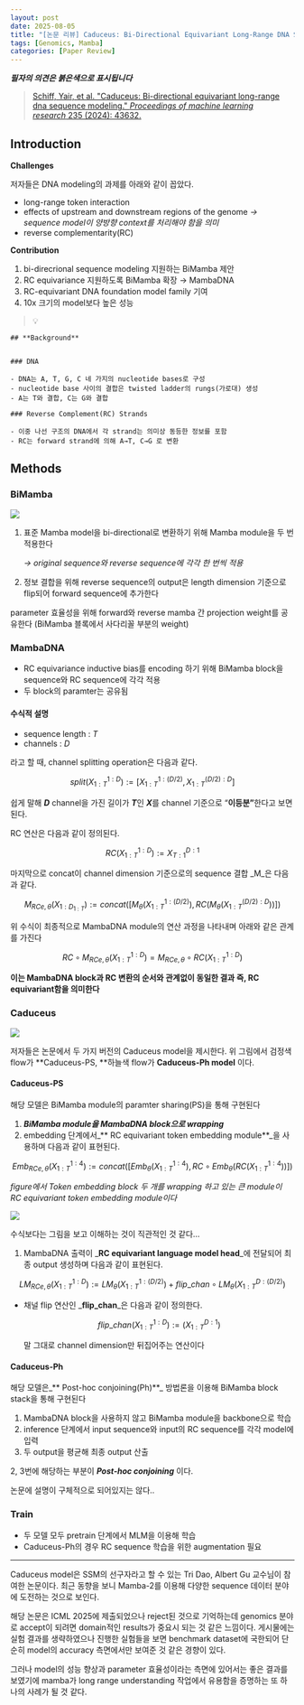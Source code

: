 ```yaml
---
layout: post
date: 2025-08-05
title: "[논문 리뷰] Caduceus: Bi-Directional Equivariant Long-Range DNA Sequence Modeling"
tags: [Genomics, Mamba]
categories: [Paper Review]
---
```


<span class="notion-red">_**필자의 의견은 붉은색으로 표시됩니다**_</span>


> [Schiff, Yair, et al. "Caduceus: Bi-directional equivariant long-range dna sequence modeling." ](https://pmc.ncbi.nlm.nih.gov/articles/PMC12189541/)[_Proceedings of machine learning research_](https://pmc.ncbi.nlm.nih.gov/articles/PMC12189541/)[ 235 (2024): 43632.](https://pmc.ncbi.nlm.nih.gov/articles/PMC12189541/)



## Introduction


**Challenges**


저자들은 DNA modeling의 과제를 아래와 같이 꼽았다.

- long-range token interaction
- effects of upstream and downstream regions of the genome 
_→ sequence model이 양방향 context를 처리해야 함을 의미_
- reverse complementarity(RC)

**Contribution**

1. bi-direcrional sequence modeling 지원하는 BiMamba 제안
1. RC equivariance 지원하도록 BiMamba 확장 → MambaDNA
1. RC-equivariant DNA foundation model family 기여
1. 10x 크기의 model보다 높은 성능

> 💡 


	## **Background**


	### DNA

	- DNA는 A, T, G, C 네 가지의 nucleotide bases로 구성
	- nucleotide base 사이의 결합은 twisted ladder의 rungs(가로대) 생성
	- A는 T와 결합, C는 G와 결합

	### Reverse Complement(RC) Strands

	- 이중 나선 구조의 DNA에서 각 strand는 의미상 동등한 정보를 포함
	- RC는 forward strand에 의해 A→T, C→G 로 변환


## Methods



### BiMamba


![](https://prod-files-secure.s3.us-west-2.amazonaws.com/542b861c-36a8-4051-84e5-8804b6728dba/2c247d59-7815-4980-99f0-8f0d21f445a7/image.png?X-Amz-Algorithm=AWS4-HMAC-SHA256&X-Amz-Content-Sha256=UNSIGNED-PAYLOAD&X-Amz-Credential=ASIAZI2LB46653W7FD74%2F20250830%2Fus-west-2%2Fs3%2Faws4_request&X-Amz-Date=20250830T070057Z&X-Amz-Expires=3600&X-Amz-Security-Token=IQoJb3JpZ2luX2VjEHYaCXVzLXdlc3QtMiJHMEUCIAKXraTH8QjRrnG%2BFxdDUhEk%2Fr5kcVbICDE82WCLMLkfAiEA849%2F9yLheuyPJfhxGJlZq%2FMl%2BoJoJaRquk3%2F%2FeEkkaAqiAQIz%2F%2F%2F%2F%2F%2F%2F%2F%2F%2F%2FARAAGgw2Mzc0MjMxODM4MDUiDMAPraRrFFgpF73jxyrcA9Br09sKgNJaEf9hMOc%2FG5diOr8lIQS%2FqT6aZeRGDHoTgJVs%2Fx1JzImzhhLRehHtHI7cEwlr%2F2IgghjBdDBnfsVccD%2F0IHFgvfCis0s%2B9QQnFMFI2QHBks3%2FHWR2vByJOXewaIBL4ACNt%2FFXOUGoJ%2Bx05tiJnCzRNs3EyU9zkjMLXVk0L%2FhH3KzPpGYg%2FAAbcJXLacBE113drBTv9Vgimz9oaqHlPltw6v62shrMqWLEkpmHF5lBq%2Bz%2FuD%2FPPJT2uquCkXtyXAPpUiD%2BOh91ttiAhz2Esz0pFq5FBsIg5hdB4%2FwzouMVSwdTm1c50ostk8rJwGsTnKhMuFUa1P1dPNwZr%2BWFoinKYA4%2BPE0FtYXA8LqIVLMM%2B2vj9OxEsUYcqyJpp8BNuiEg2LCv5tJNtxON%2BrX2E5XaAZHhLh9N31MO69d9ko8cYV4CHZDPVabUsaUTtc5bw5o1mGfxNO8e20rwTP%2FeDtOzhxcSQRwPLWZ8fEhvP4JcYYyNf%2FJL19yKFNrSZVv5iGS%2F%2Bs60AjAD7v9t6Nh7Q7ct2eoWR0D5NdFY6Am3XsnmucyP7tVdnAsS3BN97ZtRR6qrpkgP8XdNS9e%2BKhrSuWG2g%2Fh9QAH2q70l6cDrB8%2Bu5c28A%2FpxMNulysUGOqUBG6gHl6wxwVG0t%2F1%2FciCiDP%2Fepqn4vGM0dVobnPDMWbbdifa2N9CsKNoyGCEF0mqmoxCyEd49d5qLvtl%2FXsLY2bEgQtKRCEj0NPoi0di9UAt2LuD2dpwNNsZloTDmAE94PaeBcqYQWgt2CwmvZYezBF2yRanxeFOWZBOecG7fqEOQ7LK84JqyKrs8IYXGM7%2BjD%2BfhGl8syaQ6KIHowhASZdF6%2F2En&X-Amz-Signature=2e6129e45c3efee9d1c154e5a9464d11ed6389c882bebc0de00d48e4934d706f&X-Amz-SignedHeaders=host&x-amz-checksum-mode=ENABLED&x-id=GetObject)

1. 표준 Mamba model을 bi-directional로 변환하기 위해 Mamba module을 두 번 적용한다

	_→ original sequence와 reverse sequence에 각각 한 번씩 적용_

1. 정보 결합을 위해 reverse sequence의 output은 length dimension 기준으로 flip되어 forward sequence에 추가한다

parameter 효율성을 위해 forward와 reverse mamba 간 projection weight를 공유한다 (BiMamba 블록에서 사다리꼴 부분의 weight)



### MambaDNA

- RC equivariance inductive bias를 encoding 하기 위해 BiMamba block을 sequence와 RC sequence에 각각 적용
- 두 block의 paramter는 공유됨


#### 수식적 설명

- sequence length : _T_
- channels : _D_

라고 할 때,  channel splitting operation은 다음과 같다.


$$
split(X^{1:D}_{1:T}):=[X^{1:(D/2)}_{1:T},X^{(D/2):D}_{1:T}]
$$


<span class="notion-red">쉽게 말해 </span><span class="notion-red">_**D**_</span><span class="notion-red"> channel을 가진 길이가 </span><span class="notion-red">_**T**_</span><span class="notion-red">인 </span><span class="notion-red">_**X**_</span><span class="notion-red">를 channel 기준으로 “</span><span class="notion-red">**이등분”**</span><span class="notion-red">한다고 보면 된다.</span>


RC 연산은 다음과 같이 정의된다.


$$
RC(X^{1:D}_{1:T}):=X^{D:1}_{T:1}
$$


마지막으로 concat이 channel dimension 기준으로의 sequence 결합 _M_은 다음과 같다.


$$
M_{RCe,\theta}(X_{1:D_{1:T}}):=concat([M_{\theta}(X^{1:(D/2)}_{1:T}),RC(M_{\theta}(X^{(D/2):D}_{1:T}))])
$$


위 수식이 최종적으로 MambaDNA module의 연산 과정을 나타내며 아래와 같은 관계를 가진다


$$
RC\circ M_{RCe,\theta}(X^{1:D}_{1:T}) = M_{RCe,\theta} \circ RC(X^{1:D}_{1:T})
$$


**이는 MambaDNA block과 RC 변환의 순서와 관계없이 동일한 결과 즉, RC equivariant함을 의미한다**



### Caduceus


![](https://prod-files-secure.s3.us-west-2.amazonaws.com/542b861c-36a8-4051-84e5-8804b6728dba/f94a60d7-8145-473b-aef9-7c68d3ec604a/image.png?X-Amz-Algorithm=AWS4-HMAC-SHA256&X-Amz-Content-Sha256=UNSIGNED-PAYLOAD&X-Amz-Credential=ASIAZI2LB46653W7FD74%2F20250830%2Fus-west-2%2Fs3%2Faws4_request&X-Amz-Date=20250830T070057Z&X-Amz-Expires=3600&X-Amz-Security-Token=IQoJb3JpZ2luX2VjEHYaCXVzLXdlc3QtMiJHMEUCIAKXraTH8QjRrnG%2BFxdDUhEk%2Fr5kcVbICDE82WCLMLkfAiEA849%2F9yLheuyPJfhxGJlZq%2FMl%2BoJoJaRquk3%2F%2FeEkkaAqiAQIz%2F%2F%2F%2F%2F%2F%2F%2F%2F%2F%2FARAAGgw2Mzc0MjMxODM4MDUiDMAPraRrFFgpF73jxyrcA9Br09sKgNJaEf9hMOc%2FG5diOr8lIQS%2FqT6aZeRGDHoTgJVs%2Fx1JzImzhhLRehHtHI7cEwlr%2F2IgghjBdDBnfsVccD%2F0IHFgvfCis0s%2B9QQnFMFI2QHBks3%2FHWR2vByJOXewaIBL4ACNt%2FFXOUGoJ%2Bx05tiJnCzRNs3EyU9zkjMLXVk0L%2FhH3KzPpGYg%2FAAbcJXLacBE113drBTv9Vgimz9oaqHlPltw6v62shrMqWLEkpmHF5lBq%2Bz%2FuD%2FPPJT2uquCkXtyXAPpUiD%2BOh91ttiAhz2Esz0pFq5FBsIg5hdB4%2FwzouMVSwdTm1c50ostk8rJwGsTnKhMuFUa1P1dPNwZr%2BWFoinKYA4%2BPE0FtYXA8LqIVLMM%2B2vj9OxEsUYcqyJpp8BNuiEg2LCv5tJNtxON%2BrX2E5XaAZHhLh9N31MO69d9ko8cYV4CHZDPVabUsaUTtc5bw5o1mGfxNO8e20rwTP%2FeDtOzhxcSQRwPLWZ8fEhvP4JcYYyNf%2FJL19yKFNrSZVv5iGS%2F%2Bs60AjAD7v9t6Nh7Q7ct2eoWR0D5NdFY6Am3XsnmucyP7tVdnAsS3BN97ZtRR6qrpkgP8XdNS9e%2BKhrSuWG2g%2Fh9QAH2q70l6cDrB8%2Bu5c28A%2FpxMNulysUGOqUBG6gHl6wxwVG0t%2F1%2FciCiDP%2Fepqn4vGM0dVobnPDMWbbdifa2N9CsKNoyGCEF0mqmoxCyEd49d5qLvtl%2FXsLY2bEgQtKRCEj0NPoi0di9UAt2LuD2dpwNNsZloTDmAE94PaeBcqYQWgt2CwmvZYezBF2yRanxeFOWZBOecG7fqEOQ7LK84JqyKrs8IYXGM7%2BjD%2BfhGl8syaQ6KIHowhASZdF6%2F2En&X-Amz-Signature=4f2cb7b01b4efbea9441b4278bd209d743776635c7324eac83ac8f80f9b9b250&X-Amz-SignedHeaders=host&x-amz-checksum-mode=ENABLED&x-id=GetObject)


저자들은 논문에서 두 가지 버전의 Caduceus model을 제시한다. 위 그림에서 검정색 flow가 **Caduceus-PS, **하늘색 flow가 **Caduceus-Ph model** 이다.



#### Caduceus-PS


해당 모델은 BiMamba module의 paramter sharing(PS)을 통해 구현된다

1. _**BiMamba module을 MambaDNA block으로 wrapping**_
1. embedding 단계에서_** RC equivariant token embedding module**_을 사용하며 다음과 같이 표현된다.

$$
Emb_{RCe,\theta}(X^{1:4}_{1:T}):=concat([Emb_{\theta}(X^{1:4}_{1:T}),RC \circ Emb_{\theta}(RC(X^{1:4}_{1:T}))])
$$


_figure에서 Token embedding block 두 개를 wrapping 하고 있는 큰 module이 RC equivariant token embedding module이다_


![](https://prod-files-secure.s3.us-west-2.amazonaws.com/542b861c-36a8-4051-84e5-8804b6728dba/b175e4da-71eb-4e91-8c23-a06dabe673c9/image.png?X-Amz-Algorithm=AWS4-HMAC-SHA256&X-Amz-Content-Sha256=UNSIGNED-PAYLOAD&X-Amz-Credential=ASIAZI2LB46653W7FD74%2F20250830%2Fus-west-2%2Fs3%2Faws4_request&X-Amz-Date=20250830T070057Z&X-Amz-Expires=3600&X-Amz-Security-Token=IQoJb3JpZ2luX2VjEHYaCXVzLXdlc3QtMiJHMEUCIAKXraTH8QjRrnG%2BFxdDUhEk%2Fr5kcVbICDE82WCLMLkfAiEA849%2F9yLheuyPJfhxGJlZq%2FMl%2BoJoJaRquk3%2F%2FeEkkaAqiAQIz%2F%2F%2F%2F%2F%2F%2F%2F%2F%2F%2FARAAGgw2Mzc0MjMxODM4MDUiDMAPraRrFFgpF73jxyrcA9Br09sKgNJaEf9hMOc%2FG5diOr8lIQS%2FqT6aZeRGDHoTgJVs%2Fx1JzImzhhLRehHtHI7cEwlr%2F2IgghjBdDBnfsVccD%2F0IHFgvfCis0s%2B9QQnFMFI2QHBks3%2FHWR2vByJOXewaIBL4ACNt%2FFXOUGoJ%2Bx05tiJnCzRNs3EyU9zkjMLXVk0L%2FhH3KzPpGYg%2FAAbcJXLacBE113drBTv9Vgimz9oaqHlPltw6v62shrMqWLEkpmHF5lBq%2Bz%2FuD%2FPPJT2uquCkXtyXAPpUiD%2BOh91ttiAhz2Esz0pFq5FBsIg5hdB4%2FwzouMVSwdTm1c50ostk8rJwGsTnKhMuFUa1P1dPNwZr%2BWFoinKYA4%2BPE0FtYXA8LqIVLMM%2B2vj9OxEsUYcqyJpp8BNuiEg2LCv5tJNtxON%2BrX2E5XaAZHhLh9N31MO69d9ko8cYV4CHZDPVabUsaUTtc5bw5o1mGfxNO8e20rwTP%2FeDtOzhxcSQRwPLWZ8fEhvP4JcYYyNf%2FJL19yKFNrSZVv5iGS%2F%2Bs60AjAD7v9t6Nh7Q7ct2eoWR0D5NdFY6Am3XsnmucyP7tVdnAsS3BN97ZtRR6qrpkgP8XdNS9e%2BKhrSuWG2g%2Fh9QAH2q70l6cDrB8%2Bu5c28A%2FpxMNulysUGOqUBG6gHl6wxwVG0t%2F1%2FciCiDP%2Fepqn4vGM0dVobnPDMWbbdifa2N9CsKNoyGCEF0mqmoxCyEd49d5qLvtl%2FXsLY2bEgQtKRCEj0NPoi0di9UAt2LuD2dpwNNsZloTDmAE94PaeBcqYQWgt2CwmvZYezBF2yRanxeFOWZBOecG7fqEOQ7LK84JqyKrs8IYXGM7%2BjD%2BfhGl8syaQ6KIHowhASZdF6%2F2En&X-Amz-Signature=2870f052d138a62ae206cd32a718f15230526867b6ee40ae49519fb4fa3a1c55&X-Amz-SignedHeaders=host&x-amz-checksum-mode=ENABLED&x-id=GetObject)


<span class="notion-red">수식보다는 그림을 보고 이해하는 것이 직관적인 것 같다…</span>

1. MambaDNA 출력이 _**RC equivariant language model head**_에 전달되어 최종 output 생성하며 다음과 같이 표현된다.

$$
LM_{RCe,\theta}(X^{1:D}_{1:T}):= LM_{\theta}(X^{1:(D/2)}_{1:T})+flip\_chan\circ LM_{\theta}(X^{D:(D/2)}_{1:T})
$$

- 채널 flip 연산인 _**flip\_chan**_은 다음과 같이 정의한다.

	$$
	flip\_chan(X^{1:D}_{1:T}):=(X^{D:1}_{1:T})
	$$


	말 그대로 channel dimension만 뒤집어주는 연산이다



#### Caduceus-Ph


해당 모델은_** Post-hoc conjoining(Ph)**_ 방법론을 이용해 BiMamba block stack을 통해 구현된다

1. MambaDNA block을 사용하지 않고 BiMamba module을 backbone으로 학습
1. inference 단계에서 input sequence와 input의 RC sequence를 각각 model에 입력
1. 두 output을 평균해 최종 output 산출

2, 3번에 해당하는 부분이 _**Post-hoc conjoining**_ 이다.


<span class="notion-red">논문에 설명이 구체적으로 되어있지는 않다..</span>



### Train

- 두 모델 모두 pretrain 단계에서 MLM을 이용해 학습
- Caduceus-Ph의 경우 RC sequence 학습을 위한 augmentation 필요

---


<span class="notion-red">Caduceus model은 SSM의 선구자라고 할 수 있는 Tri Dao, Albert Gu 교수님이 참여한 논문이다. 최근 동향을 보니 Mamba-2를 이용해 다양한 sequence 데이터 분야에 도전하는 것으로 보인다.</span>


<span class="notion-red">해당 논문은 ICML 2025에 제출되었으나 reject된 것으로 기억하는데 genomics 분야로 accept이 되려면 domain적인 results가 중요시 되는 것 같은 느낌이다. 게시물에는 실험 결과를 생략하였으나 진행한 실험들을 보면 benchmark dataset에 국한되어 단순히 model의 accuracy 측면에서만 보여준 것 같은 경향이 있다.</span>


<span class="notion-red">그러나 model의 성능 향상과 parameter 효율성이라는 측면에 있어서는 좋은 결과를 보였기에 mamba가 long range understanding 작업에서 유용함을 증명하는 또 하나의 사례가 될 것 같다.</span>

